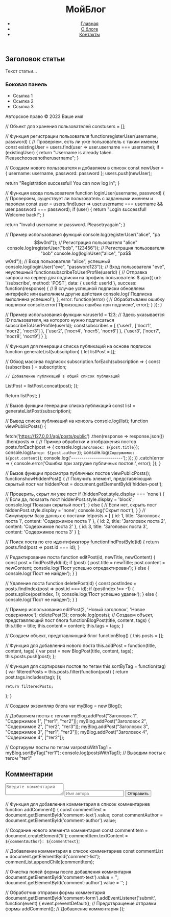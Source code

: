 <!DOCTYPE html>
<html lang="ru">
<head>
<meta charset="UTF-8">
<meta name="viewport" content="width=device-width, initial-scale=1.0">
<title>МойБлог</title>
<link rel="stylesheet" href="styles.css">
</head>
<body>
<header>
<h1>МойБлог</h1>
<nav>
<ul>
<li><a href="#">Главная</a></li>
<li><a href="#">О блоге</a></li>
<li><a href="#">Контакты</a></li>
</ul>
</nav>
</header>
<main>
<article>
<h2>Заголовок статьи</h2>
<p>Текст статьи...</p>
<!-- Дополнительный контент -->
</article>

<aside>
<h3>Боковая панель</h3>
<ul>
<li>Ссылка 1</li>
<li>Ссылка 2</li>
<li>Ссылка 3</li>
</ul>
</aside>
</main>

<footer>
<p>Авторское право &copy; 2023 Ваше имя</p>
</footer>
</body>
</html>
// Объект для хранения пользователей
constusers = [];

// Функция регистрации пользователя
functionregisterUser(username, password) {
  // Проверяем, есть ли уже пользователь с таким именем
const existingUser = users.find(user => user.username === username);
  if (existingUser) {
    return "Username is already taken. Pleasechooseanotherusername";
  }

  // Создаем нового пользователя и добавляем в список
const newUser = {
    username: username,
    password: password
};
  users.push(newUser);

  return "Registration successful! You can now log in";
}

// Функция входа пользователя
function loginUser(username, password) {
// Проверяем, существует ли пользователь с заданными именем и паролем
const user = users.find(user => user.username === username && user.password === password);
  if (user) {
    return "Login successful! Welcome back!";
  }

  return "Invalid username or password. Pleasetryagain";
}

// Пример использования функций
console.log(registerUser("alice", "pa$$w0rd")); // Регистрация пользователя "alice"
console.log(registerUser("bob", "123456")); // Регистрация пользователя "bob"
console.log(loginUser("alice", "pa$$w0rd")); // Вход пользователя "alice", успешный
console.log(loginUser("eve", "password123")); // Вход пользователя "eve", неуспешный
functionsubscribeToUserProfile(userId) {
  // Отправка запроса на сервер для подписки на профиль пользователя
$.ajax({
    url: '/subscribe',
    method: 'POST',
    data: { userId: userId },
    success: function(response) {
// В случае успешной подписки обновляем интерфейс или выполняем другие действия
console.log('Подписка выполнена успешно!');
    },
error: function(error) {
      // Обрабатываем ошибку подписки
console.error('Произошла ошибка при подписке', error);
    }
  });
}

// Пример использования функции
varuserId = 123; // Здесь указывается ID пользователя, на которого нужно подписаться
subscribeToUserProfile(userId);
constsubscribes = [
  {'user1', ['пост1', 'пост2', 'пост3'] },
  {'user2', ['пост4', 'пост5', 'пост6'] },
  {'user3', ['пост7', 'пост8', 'пост9'] }
];

// Функция для генерации списка публикаций на основе подписок
function generateList(subscription) {
  let listPost = [];

  // Обход массива подписок
  subscription.forEach(subscription => {
    const {subscribes } = subscription;

    // Добавление публикаций в общий список публикаций
ListPost = listPost.concat(post);
  });

  Return listPost;
}

// Вызов функции генерации списка публикаций
const list = generateListPost(subscription);

// Вывод списка публикаций на консоль
console.log(list);
function viewPublicPosts() {

  fetch('https://127.0.0.1/api/posts/public')
    .then(response => response.json())
    .then(posts => {
// Пример обработки и отображения постов
posts.forEach(post => {
console.log(`Заголовок: ${post.title}`);
console.log(`Автор: ${post.author}`);
        console.log(`Содержимое: ${post.content}`);
        console.log('-------------------------');
      });
    })
    .catch(error => {
      console.error('Ошибка при загрузке публичных постов:', error);
    });
}

// Вызов функции просмотра публичных постов
viewPublicPosts();
functionshowHiddenPost() {
  // Получить элемент, представляющий скрытый пост
var hiddenPost = document.getElementById('hidden-post');

// Проверить, скрыт ли уже пост
if (hiddenPost.style.display === 'none') {
    // Если да, показать пост
hiddenPost.style.display = 'block';
console.log('Показан скрытый пост');
  } else {
    // Если нет, скрыть пост
hiddenPost.style.display = 'none';
console.log('Скрыт пост');
  }
}
// Симулируем базу данных с постами
letposts = [
  { id: 1, title: 'Заголовок поста 1', content: 'Содержимое поста 1' },
  { id: 2, title: 'Заголовок поста 2', content: 'Содержимое поста 2' },
  { id: 3, title: 'Заголовок поста 3', content: 'Содержимое поста 3' }
];

// Поиск поста по его идентификатору
functionfindPostById(id) {
return posts.find(post => post.id === id);
}

// Редактирование поста
function editPost(id, newTitle, newContent) {
  const post = findPostById(id);
  if (post) {
    post.title = newTitle;
    post.content = newContent;
    console.log('Пост успешно отредактирован');
  } else {
console.log('Пост не найден');
}
}

// Удаление поста
function deletePost(id) {
  const postIndex = posts.findIndex(post => post.id === id);
  if (postIndex !== -1) {
    posts.splice(postIndex, 1);
    console.log('Пост успешно удален');
  } else {
console.log('Пост не найден');
  }
}

// Пример использования
editPost(2, 'Новый заголовок', 'Новое содержимое');
deletePost(3);
console.log(posts);
// Создаем объект, представляющий пост блога
functionBlogPost(title, content, tags) {
this.title = title;
  this.content = content;
  this.tags = tags;
}

// Создаем объект, представляющий блог
functionBlog() {
this.posts = [];

  // Функция для добавления нового поста
this.addPost = function(title, content, tags) {
    var post = new BlogPost(title, content, tags);
    this.posts.push(post);
  };

  // Функция для сортировки постов по тегам
this.sortByTag = function(tag) {
    var filteredPosts = this.posts.filter(function(post) {
      return post.tags.includes(tag);
    });

    return filteredPosts;
  };
}

// Создаем экземпляр блога
var myBlog = new Blog();

// Добавляем посты с тегами
myBlog.addPost("Заголовок 1", "Содержимое 1", ["тег1", "тег2"]);
myBlog.addPost("Заголовок 2", "Содержимое 2", ["тег2", "тег3"]);
myBlog.addPost("Заголовок 3", "Содержимое 3", ["тег1", "тег3"]);
myBlog.addPost("Заголовок 4", "Содержимое 4", ["тег2"]);

// Сортируем посты по тегам
varpostsWithTag1 = myBlog.sortByTag("тег1");
console.log(postsWithTag1); // Выводим посты с тегом "тег1"
<div id="comments">
<h2>Комментарии</h2>

<form id="comment-form">
<textarea id="comment-text" placeholder="Введите комментарий"></textarea>
<input type="text" id="comment-author" placeholder="Имя автора" />
<button type="submit">Отправить</button>
</form>

<ul id="comment-list"></ul>
</div>
// Функция для добавления комментария в список комментариев
function addComment() {
  const commentText = document.getElementById('comment-text').value;
  const commentAuthor = document.getElementById('comment-author').value;

  // Создание нового элемента комментария
  const commentItem = document.createElement('li');
  commentItem.textContent = `${commentAuthor}: ${commentText}`;

  // Добавление комментария в список комментариев
  const commentList = document.getElementById('comment-list');
  commentList.appendChild(commentItem);

  // Очистка полей формы после добавления комментария
document.getElementById('comment-text').value = '';
  document.getElementById('comment-author').value = '';
}

// Обработчик отправки формы комментария
document.getElementById('comment-form').addEventListener('submit', function(event) {
  event.preventDefault(); // Предотвращение отправки формы
addComment(); // Добавление комментария
});
